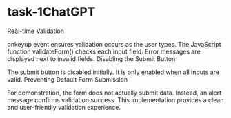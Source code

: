 # task-1ChatGPT
Real-time Validation

onkeyup event ensures validation occurs as the user types.
The JavaScript function validateForm() checks each input field.
Error messages are displayed next to invalid fields.
Disabling the Submit Button

The submit button is disabled initially.
It is only enabled when all inputs are valid.
Preventing Default Form Submission

For demonstration, the form does not actually submit data.
Instead, an alert message confirms validation success.
This implementation provides a clean and user-friendly validation experience.

